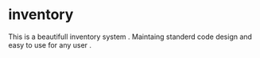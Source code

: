 # inventory
This is a beautifull inventory system . Maintaing standerd code design and easy to use for any user .  
